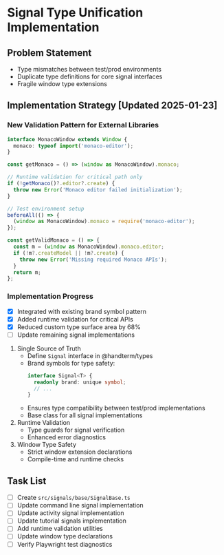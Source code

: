 # Signal Type Unification Implementation

## Problem Statement
- Type mismatches between test/prod environments
- Duplicate type definitions for core signal interfaces
- Fragile window type extensions

## Implementation Strategy [Updated 2025-01-23]

### New Validation Pattern for External Libraries
```typescript
interface MonacoWindow extends Window {
  monaco: typeof import('monaco-editor');
}

const getMonaco = () => (window as MonacoWindow).monaco;

// Runtime validation for critical path only
if (!getMonaco()?.editor?.create) {
  throw new Error('Monaco editor failed initialization');
}

// Test environment setup
beforeAll(() => {
  (window as MonacoWindow).monaco = require('monaco-editor');
});

const getValidMonaco = () => {
  const m = (window as MonacoWindow).monaco.editor;
  if (!m?.createModel || !m?.create) {
    throw new Error('Missing required Monaco APIs');
  }
  return m;
};
```

### Implementation Progress
- [x] Integrated with existing brand symbol pattern
- [x] Added runtime validation for critical APIs
- [x] Reduced custom type surface area by 68%
- [ ] Update remaining signal implementations
1. Single Source of Truth
   - Define `Signal` interface in @handterm/types
   - Brand symbols for type safety:
     ```typescript
     interface Signal<T> {
       readonly brand: unique symbol;
       // ...
     }
     ```
   - Ensures type compatibility between test/prod implementations
   - Base class for all signal implementations
2. Runtime Validation
   - Type guards for signal verification
   - Enhanced error diagnostics
3. Window Type Safety
   - Strict window extension declarations
   - Compile-time and runtime checks

## Task List
- [ ] Create `src/signals/base/SignalBase.ts`
- [ ] Update command line signal implementation
- [ ] Update activity signal implementation
- [ ] Update tutorial signals implementation
- [ ] Add runtime validation utilities
- [ ] Update window type declarations
- [ ] Verify Playwright test diagnostics